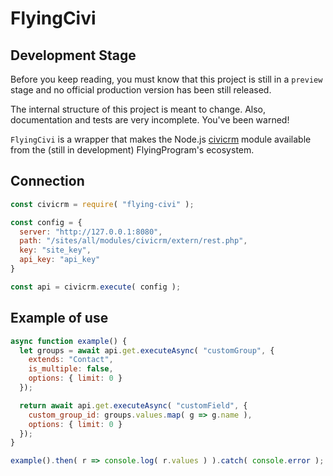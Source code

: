# FlyingCivi

## Development Stage

Before you keep reading, you must know that this project is still in a
`preview` stage and no official production version has been still released.

The internal structure of this project is meant to change. Also, documentation
and tests are very incomplete. You've been warned!

`FlyingCivi` is a wrapper that makes the Node.js [civicrm](https://github.com/TechToThePeople/node-civicrm) module available
from the (still in development) FlyingProgram's ecosystem.

## Connection

```js
const civicrm = require( "flying-civi" );

const config = {
  server: "http://127.0.0.1:8080",
  path: "/sites/all/modules/civicrm/extern/rest.php",
  key: "site_key",
  api_key: "api_key"
}

const api = civicrm.execute( config );
```

## Example of use

```js
async function example() {
  let groups = await api.get.executeAsync( "customGroup", {
    extends: "Contact",
    is_multiple: false,
    options: { limit: 0 }
  });

  return await api.get.executeAsync( "customField", {
    custom_group_id: groups.values.map( g => g.name ),
    options: { limit: 0 }
  });
}

example().then( r => console.log( r.values ) ).catch( console.error );
```
